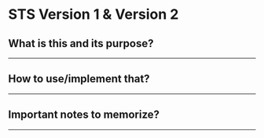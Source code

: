 # STS Version 1 & Version 2

## What is this and its purpose?

---

## How to use/implement that?

---

## Important notes to memorize?

---
